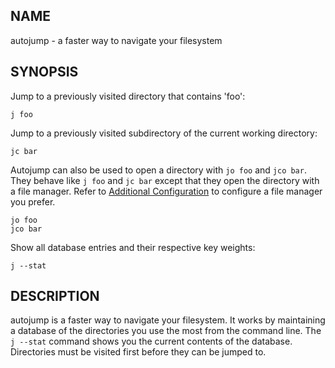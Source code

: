 ## NAME

autojump - a faster way to navigate your filesystem

## SYNOPSIS
Jump to a previously visited directory that contains 'foo':

    j foo

Jump to a previously visited subdirectory of the current working directory:

    jc bar


Autojump can also be used to open a directory with `jo foo` and `jco bar`.
They behave like `j foo` and `jc bar` except that they open the directory
with a file manager.
Refer to [Additional Configuration](#additional-configuration) to configure
a file manager you prefer.

    jo foo
    jco bar

Show all database entries and their respective key weights:

    j --stat

## DESCRIPTION

autojump is a faster way to navigate your filesystem. It works by maintaining a
database of the directories you use the most from the command line. The `j
--stat` command shows you the current contents of the database. Directories must
be visited first before they can be jumped to.
